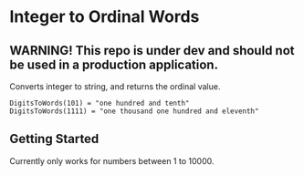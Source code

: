 # Integer to Ordinal Words

## WARNING! This repo is under dev and should not be used in a production application.

Converts integer to string, and returns the ordinal value.

```
DigitsToWords(101) = "one hundred and tenth"
DigitsToWords(1111) = "one thousand one hundred and eleventh"
```
## Getting Started

Currently only works for numbers between 1 to 10000.